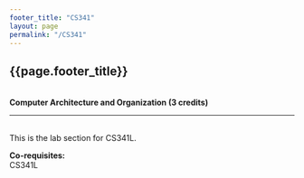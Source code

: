 ```yaml
---
footer_title: "CS341"
layout: page
permalink: "/CS341"
---
```


## {{page.footer_title}}
\
**Computer Architecture and Organization (3 credits)**

---
\
This is the lab section for CS341L.


**Co-requisites:**
\
CS341L
